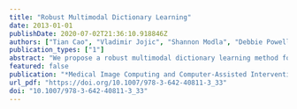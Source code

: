 ```yaml
---
title: "Robust Multimodal Dictionary Learning"
date: 2013-01-01
publishDate: 2020-07-02T21:36:10.918846Z
authors: ["Tian Cao", "Vladimir Jojic", "Shannon Modla", "Debbie Powell", "Kirk Czymmek", "Marc Niethammer"]
publication_types: ["1"]
abstract: "We propose a robust multimodal dictionary learning method for multimodal images. Joint dictionary learning for both modalities may be impaired by lack of correspondence between image modalities in training data, for example due to areas of low quality in one of the modalities. Dictionaries learned with such non-corresponding data will induce uncertainty about image representation. In this paper, we propose a probabilistic model that accounts for image areas that are poorly corresponding between the image modalities. We cast the problem of learning a dictionary in presence of problematic image patches as a likelihood maximization problem and solve it with a variant of the EM algorithm. Our algorithm iterates identification of poorly corresponding patches and refinements of the dictionary. We tested our method on synthetic and real data. We show improvements in image prediction quality and alignment accuracy when using the method for multimodal image registration."
featured: false
publication: "*Medical Image Computing and Computer-Assisted Intervention - MICCAI 2013 - 16th International Conference, Nagoya, Japan, September 22-26, 2013, Proceedings, Part I*"
url_pdf: "https://doi.org/10.1007/978-3-642-40811-3_33"
doi: "10.1007/978-3-642-40811-3_33"
---
```


